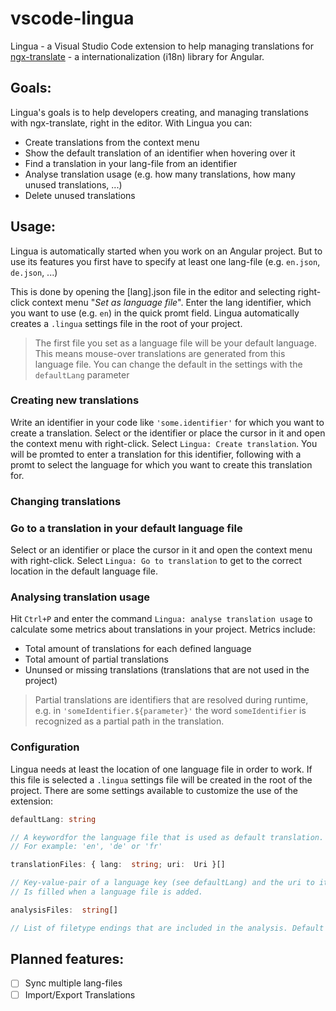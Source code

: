 
# vscode-lingua
Lingua - a Visual Studio Code extension to help managing translations for [ngx-translate](https://github.com/ngx-translate/core) - a internationalization (i18n) library for Angular.

## Goals:
Lingua's goals is to help developers creating, and managing translations with ngx-translate, right in the editor. With Lingua you can:

- Create translations from the context menu
- Show the default translation of an identifier when hovering over it
- Find a translation in your lang-file from an identifier
- Analyse translation usage (e.g. how many translations, how many unused translations, ...)
- Delete unused translations

## Usage:
Lingua is automatically started when you work on an Angular project. But to use its features you first have to specify at least one lang-file (e.g. `en.json`, `de.json`, ...)

This is done by opening the [lang].json file in the editor and selecting right-click context menu "*Set as language file*". Enter the lang identifier, which you want to use (e.g. `en`) in the quick promt field. Lingua automatically creates a `.lingua` settings file in the root of your project.

> The first file you set as a language file will be your default language. This means mouse-over translations are generated from this language file. You can change the default in the settings with the `defaultLang` parameter

### Creating new translations
Write an identifier in your code like `'some.identifier'` for which you want to create a translation. Select or the identifier or place the cursor in it and open the context menu with right-click. Select `Lingua: Create translation`. You will be promted to enter a translation for this identifier, following with a promt to select  the language for which you want to create this translation for.

### Changing translations

### Go to a translation in your default language file
Select or an identifier or place the cursor in it and open the context menu with right-click. Select `Lingua: Go to translation` to get to the correct location in the default language file.

### Analysing translation usage
Hit `Ctrl+P` and enter the command `Lingua: analyse translation usage` to calculate some metrics about translations in your project. Metrics include:

- Total amount of translations for each defined language
- Total amount of partial translations
- Ununsed or missing translations (translations that are not used in the project)

> Partial translations are identifiers that are resolved during runtime, e.g. in `'someIdentifier.${parameter}'` the word `someIdentifier` is recognized as a partial path in the translation.

### Configuration
Lingua needs at least the location of one language file in order to work. If this file is selected a `.lingua` settings file will be created in the root of the project. There are some settings available to customize the use of the extension:
```typescript
defaultLang: string

// A keywordfor the language file that is used as default translation. 
// For example: 'en', 'de' or 'fr'
```
```typescript
translationFiles: { lang:  string; uri:  Uri }[]

// Key-value-pair of a language key (see defaultLang) and the uri to its language file.
// Is filled when a language file is added.
```
```typescript
analysisFiles:  string[]

// List of filetype endings that are included in the analysis. Default is ['ts','html']
```

## Planned features:
- [ ] Sync multiple lang-files
- [ ] Import/Export Translations
